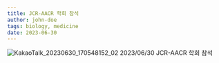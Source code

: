```yaml
---
title: JCR-AACR 학회 참석
author: john-doe
tags: biology, medicine
date: 2023-06-30
---
```

![KakaoTalk_20230630_170548152_02](https://github.com/NEXGEM/nexgem.github.io/assets/128671139/084920a8-a250-440b-95d7-39dfd8c07de8)
2023/06/30 JCR-AACR 학회 참석
